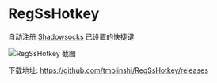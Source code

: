 # RegSsHotkey
自动注册 [Shadowsocks](https://github.com/shadowsocks/shadowsocks-windows) 已设置的快捷键

![RegSsHotkey 截图](https://github.com/tmplinshi/RegSsHotkey/raw/master/RegSsHotkey.png)

下载地址: https://github.com/tmplinshi/RegSsHotkey/releases
